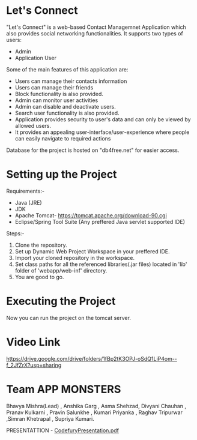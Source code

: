# Let's Connect 
"Let's Connect" is a web-based Contact Managemnet Application which also provides social networking functionalities. 
It supports two types of users:
* Admin 
* Application User

Some of the main features of this application are:
* Users  can manage their contacts information 
* Users can manage their friends
* Block functionality is also provided.
* Admin can monitor user activities 
* Admin can disable and deactivate users.
* Search user functionality is also provided.
* Application provides security to user's data and can only be viewed by allowed users.
* It provides an appealing user-interface/user-experience where people can easily navigate to required actions


Database for the project is hosted on "db4free.net" for easier access.


# Setting up the Project

Requirements:- 
 * Java (JRE) 
 * JDK
 * Apache Tomcat- https://tomcat.apache.org/download-90.cgi
 * Eclipse/Spring Tool Suite (Any preffered Java servlet supported IDE)

Steps:-
1. Clone the repository.
2. Set up Dynamic Web Project Workspace in your preffered IDE.
3. Import your cloned repository in the workspace.
4. Set class paths for all the referenced libraries(.jar files) located in 'lib' folder of 'webapp/web-inf' directory.
6. You are good to go. 

# Executing the Project 
Now you can run the project on the tomcat server.

# Video Link 
https://drive.google.com/drive/folders/1fBp2tK3OPJ-oSdQ1LiP4om--f_2JfZrX?usp=sharing

# Team APP MONSTERS

Bhavya Mishra(Lead) ,  Anshika Garg , Asma Shehzad,  Divyani Chauhan ,  Pranav Kulkarni , Pravin Salunkhe , Kumari Priyanka , Raghav Tripurwar ,Simran Khetrapal , Supriya Kumari.

PRESENTATTION - [CodefuryPresentation.pdf](https://github.com/Supriya1702/CodefuryRepo/files/8283731/CodefuryPresentation.pdf)
